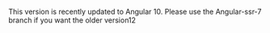 This version is recently updated to Angular 10. 
Please use the Angular-ssr-7 branch if you want the older version12
